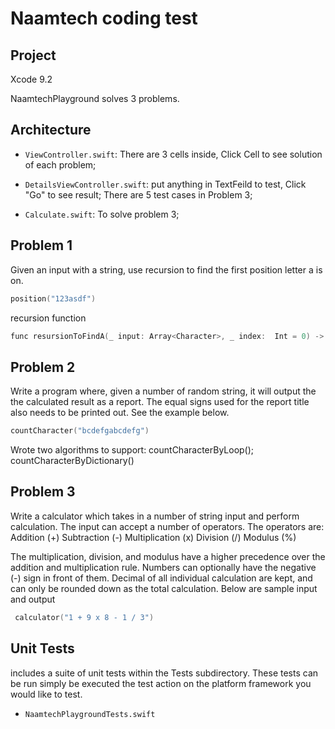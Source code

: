 # Naamtech coding test


## Project
 Xcode 9.2
 
 NaamtechPlayground  solves 3 problems.
 
 ## Architecture
 
- `ViewController.swift`:  There are 3 cells inside, Click Cell to see solution of each problem;

- `DetailsViewController.swift`:  put anything in TextFeild to test, Click "Go" to see result; There are 5 test cases in Problem 3;

- `Calculate.swift`: To solve problem 3;


## Problem 1
Given an input with a string, use recursion to find the first position letter a is on.

```objective-c
position("123asdf")
```

recursion function
```objective-c
func resursionToFindA(_ input: Array<Character>, _ index:  Int = 0) -> Int {}
```

## Problem 2
Write a program where, given a number of random string, it will output the the calculated result as a report. The equal signs used for the report title also needs to be printed out. See the example below.


```objective-c
countCharacter("bcdefgabcdefg")
```

Wrote two algorithms to support: countCharacterByLoop(); countCharacterByDictionary()


## Problem 3
Write a calculator which takes in a number of string input and perform calculation. The input can accept a number of operators. The operators are:
Addition (+)
Subtraction (-)
Multiplication (x)
Division (/)
Modulus (%)

The multiplication, division, and modulus have a higher precedence over the addition and multiplication rule. Numbers can optionally have the negative (-) sign in front of them. Decimal of all individual calculation are kept, and can only be rounded down as the total calculation. Below are sample input and output

```objective-c
 calculator("1 + 9 x 8 - 1 / 3")
```

## Unit Tests
 includes a suite of unit tests within the Tests subdirectory. These tests can be run simply be executed the test action on the platform framework you would like to test.
- `NaamtechPlaygroundTests.swift`
